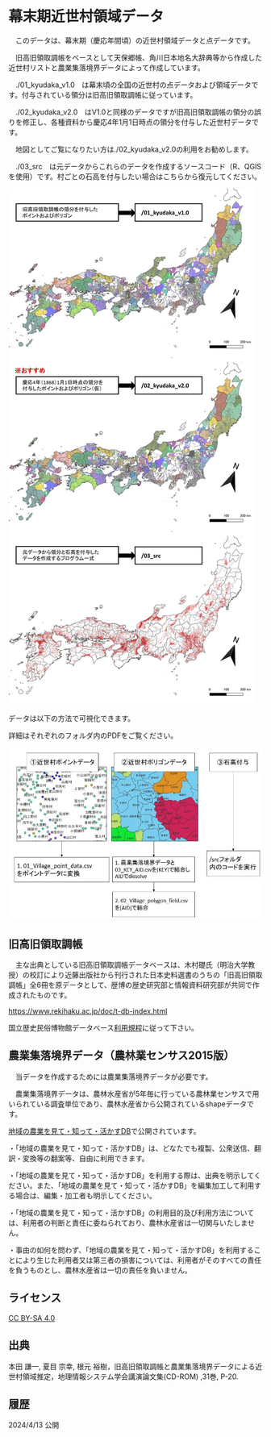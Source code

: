 # 幕末期近世村領域データ

　このデータは、幕末期（慶応年間頃）の近世村領域データと点データです。

　旧高旧領取調帳をベースとして天保郷帳、角川日本地名大辞典等から作成した近世村リストと農業集落境界データによって作成しています。
 
　./01_kyudaka_v1.0　は幕末頃の全国の近世村の点データおよび領域データです。付与されている領分は旧高旧領取調帳に従っています。 

　./02_kyudaka_v2.0　はV1.0と同様のデータですが旧高旧領取調帳の領分の誤りを修正し、各種資料から慶応4年1月1日時点の領分を付与した近世村データです。
 
　地図としてご覧になりたい方は./02_kyudaka_v2.0の利用をお勧めします。

 　./03_src　は元データからこれらのデータを作成するソースコード（R、QGISを使用）です。村ごとの石高を付与したい場合はこちらから復元してください。

![Screenshot](./basicflow1.jpg)

データは以下の方法で可視化できます。

詳細はそれぞれのフォルダ内のPDFをご覧ください。

![Screenshot](./basicflow2.jpg)

## 旧高旧領取調帳

　主な出典としている旧高旧領取調帳データベースは、木村礎氏（明治大学教授）の校訂により近藤出版社から刊行された日本史料選書のうちの「旧高旧領取調帳」全6冊を原データとして、歴博の歴史研究部と情報資料研究部が共同で作成されたものです。

https://www.rekihaku.ac.jp/doc/t-db-index.html

国立歴史民俗博物館データベース[利用規程](https://www.rekihaku.ac.jp/doc/db_kitei.pdf)に従って下さい。

## 農業集落境界データ（農林業センサス2015版）

　当データを作成するためには農業集落境界データが必要です。
 
　農業集落境界データは、農林水産省が5年毎に行っている農林業センサスで用いられている調査単位であり、農林水産省から公開されているshapeデータです。

[地域の農業を見て・知って・活かすDB](https://www.maff.go.jp/j/tokei/census/shuraku_data/2015/index.html)で公開されています。

・「地域の農業を見て・知って・活かすDB」は、どなたでも複製、公衆送信、翻訳・変換等の翻案等、自由に利用できます。

・「地域の農業を見て・知って・活かすDB」を利用する際は、出典を明示してください。また、「地域の農業を見て・知って・活かすDB」を編集加工して利用する場合は、編集・加工者も明示してください。

・「地域の農業を見て・知って・活かすDB」の利用目的及び利用方法については、利用者の判断と責任に委ねられており、農林水産省は一切関与いたしません。

・事由の如何を問わず、「地域の農業を見て・知って・活かすDB」を利用することにより生じた利用者又は第三者の損害については、利用者がそのすべての責任を負うものとし、農林水産省は一切の責任を負いません。

## ライセンス

[CC BY-SA 4.0](https://creativecommons.org/licenses/by-sa/4.0/deed.ja)

## 出典

本田 謙一, 夏目 宗幸, 根元 裕樹，旧高旧領取調帳と農業集落境界データによる近世村領域推定，地理情報システム学会講演論文集(CD-ROM) ,31巻, P-20.

## 履歴

2024/4/13 公開
